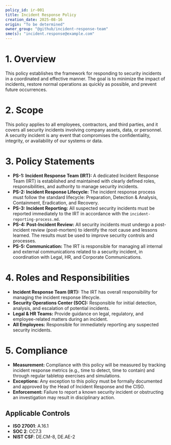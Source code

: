 ```yaml
---
policy_id: ir-001
title: Incident Response Policy
creation_date: 2025-08-16
origin: "To be determined"
owner_group: "@github/incident-response-team"
sme(s): "incident.response@example.com"
---
```


# 1. Overview
This policy establishes the framework for responding to security incidents in a coordinated and effective manner. The goal is to minimize the impact of incidents, restore normal operations as quickly as possible, and prevent future occurrences.

# 2. Scope
This policy applies to all employees, contractors, and third parties, and it covers all security incidents involving company assets, data, or personnel. A security incident is any event that compromises the confidentiality, integrity, or availability of our systems or data.

# 3. Policy Statements

*   **PS-1: Incident Response Team (IRT):** A dedicated Incident Response Team (IRT) is established and maintained with clearly defined roles, responsibilities, and authority to manage security incidents.
*   **PS-2: Incident Response Lifecycle:** The incident response process must follow the standard lifecycle: Preparation, Detection & Analysis, Containment, Eradication, and Recovery.
*   **PS-3: Incident Reporting:** All suspected security incidents must be reported immediately to the IRT in accordance with the `incident-reporting-process.md`.
*   **PS-4: Post-Incident Review:** All security incidents must undergo a post-incident review (post-mortem) to identify the root cause and lessons learned. The results must be used to improve security controls and processes.
*   **PS-5: Communication:** The IRT is responsible for managing all internal and external communications related to a security incident, in coordination with Legal, HR, and Corporate Communications.

# 4. Roles and Responsibilities

*   **Incident Response Team (IRT):** The IRT has overall responsibility for managing the incident response lifecycle.
*   **Security Operations Center (SOC):** Responsible for initial detection, analysis, and escalation of potential incidents.
*   **Legal & HR Teams:** Provide guidance on legal, regulatory, and employee-related matters during an incident.
*   **All Employees:** Responsible for immediately reporting any suspected security incidents.

# 5. Compliance

*   **Measurement:** Compliance with this policy will be measured by tracking incident response metrics (e.g., time to detect, time to contain) and through regular tabletop exercises and simulations.
*   **Exceptions:** Any exception to this policy must be formally documented and approved by the Head of Incident Response and the CISO.
*   **Enforcement:** Failure to report a known security incident or obstructing an investigation may result in disciplinary action.

## Applicable Controls

* **ISO 27001**: A.16.1
* **SOC 2**: CC7.3
* **NIST CSF**: DE.CM-8, DE.AE-2

